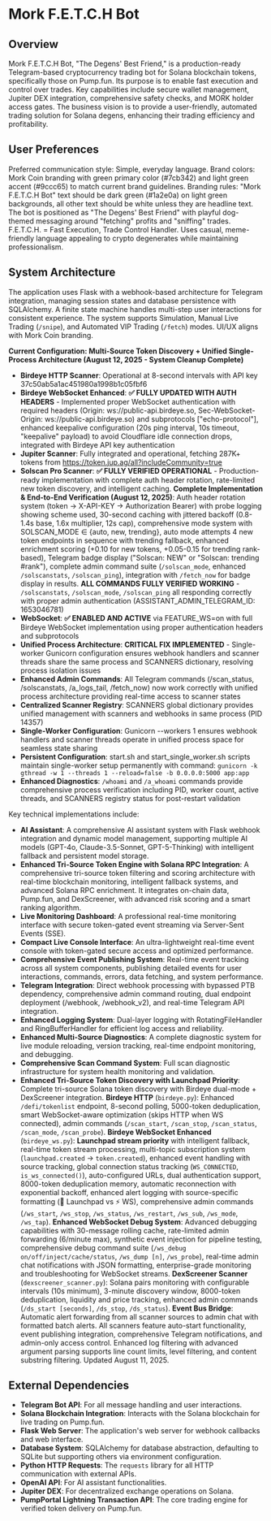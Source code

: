 # Mork F.E.T.C.H Bot

## Overview
Mork F.E.T.C.H Bot, "The Degens' Best Friend," is a production-ready Telegram-based cryptocurrency trading bot for Solana blockchain tokens, specifically those on Pump.fun. Its purpose is to enable fast execution and control over trades. Key capabilities include secure wallet management, Jupiter DEX integration, comprehensive safety checks, and MORK holder access gates. The business vision is to provide a user-friendly, automated trading solution for Solana degens, enhancing their trading efficiency and profitability.

## User Preferences
Preferred communication style: Simple, everyday language.
Brand colors: Mork Coin branding with green primary color (#7cb342) and light green accent (#9ccc65) to match current brand guidelines.
Branding rules: "Mork F.E.T.C.H Bot" text should be dark green (#1a2e0a) on light green backgrounds, all other text should be white unless they are headline text. The bot is positioned as "The Degens' Best Friend" with playful dog-themed messaging around "fetching" profits and "sniffing" trades. F.E.T.C.H. = Fast Execution, Trade Control Handler. Uses casual, meme-friendly language appealing to crypto degenerates while maintaining professionalism.

## System Architecture
The application uses Flask with a webhook-based architecture for Telegram integration, managing session states and database persistence with SQLAlchemy. A finite state machine handles multi-step user interactions for consistent experience. The system supports Simulation, Manual Live Trading (`/snipe`), and Automated VIP Trading (`/fetch`) modes. UI/UX aligns with Mork Coin branding.

**Current Configuration: Multi-Source Token Discovery + Unified Single-Process Architecture (August 12, 2025 - System Cleanup Complete)**
- **Birdeye HTTP Scanner**: Operational at 8-second intervals with API key 37c50ab5a1ac451980a1998b1c05fbf6
- **Birdeye WebSocket Enhanced**: **✅ FULLY UPDATED WITH AUTH HEADERS** - Implemented proper WebSocket authentication with required headers (Origin: ws://public-api.birdeye.so, Sec-WebSocket-Origin: ws://public-api.birdeye.so) and subprotocols ["echo-protocol"], enhanced keepalive configuration (20s ping interval, 10s timeout, "keepalive" payload) to avoid Cloudflare idle connection drops, integrated with Birdeye API key authentication
- **Jupiter Scanner**: Fully integrated and operational, fetching 287K+ tokens from https://token.jup.ag/all?includeCommunity=true
- **Solscan Pro Scanner**: **✅ FULLY VERIFIED OPERATIONAL** - Production-ready implementation with complete auth header rotation, rate-limited new token discovery, and intelligent caching. **Complete Implementation & End-to-End Verification (August 12, 2025)**: Auth header rotation system (token → X-API-KEY → Authorization Bearer) with probe logging showing scheme used, 30-second caching with jittered backoff (0.8-1.4s base, 1.6x multiplier, 12s cap), comprehensive mode system with SOLSCAN_MODE ∈ {auto, new, trending}, auto mode attempts 4 new token endpoints in sequence with trending fallback, enhanced enrichment scoring (+0.10 for new tokens, +0.05-0.15 for trending rank-based), Telegram badge display ("Solscan: NEW" or "Solscan: trending #rank"), complete admin command suite (`/solscan_mode`, enhanced `/solscanstats`, `/solscan_ping`), integration with `/fetch_now` for badge display in results. **ALL COMMANDS FULLY VERIFIED WORKING** - `/solscanstats`, `/solscan_mode`, `/solscan_ping` all responding correctly with proper admin authentication (ASSISTANT_ADMIN_TELEGRAM_ID: 1653046781)
- **WebSocket**: **✅ ENABLED AND ACTIVE** via FEATURE_WS=on with full Birdeye WebSocket implementation using proper authentication headers and subprotocols 
- **Unified Process Architecture**: **CRITICAL FIX IMPLEMENTED** - Single-worker Gunicorn configuration ensures webhook handlers and scanner threads share the same process and SCANNERS dictionary, resolving process isolation issues
- **Enhanced Admin Commands**: All Telegram commands (/scan_status, /solscanstats, /a_logs_tail, /fetch_now) now work correctly with unified process architecture providing real-time access to scanner states
- **Centralized Scanner Registry**: SCANNERS global dictionary provides unified management with scanners and webhooks in same process (PID 14357)
- **Single-Worker Configuration**: Gunicorn --workers 1 ensures webhook handlers and scanner threads operate in unified process space for seamless state sharing
- **Persistent Configuration**: start.sh and start_single_worker.sh scripts maintain single-worker setup permanently with command: `gunicorn -k gthread -w 1 --threads 1 --reload=false -b 0.0.0.0:5000 app:app`
- **Enhanced Diagnostics**: `/whoami` and `/a_whoami` commands provide comprehensive process verification including PID, worker count, active threads, and SCANNERS registry status for post-restart validation

Key technical implementations include:
- **AI Assistant**: A comprehensive AI assistant system with Flask webhook integration and dynamic model management, supporting multiple AI models (GPT-4o, Claude-3.5-Sonnet, GPT-5-Thinking) with intelligent fallback and persistent model storage.
- **Enhanced Tri-Source Token Engine with Solana RPC Integration**: A comprehensive tri-source token filtering and scoring architecture with real-time blockchain monitoring, intelligent fallback systems, and advanced Solana RPC enrichment. It integrates on-chain data, Pump.fun, and DexScreener, with advanced risk scoring and a smart ranking algorithm.
- **Live Monitoring Dashboard**: A professional real-time monitoring interface with secure token-gated event streaming via Server-Sent Events (SSE).
- **Compact Live Console Interface**: An ultra-lightweight real-time event console with token-gated secure access and optimized performance.
- **Comprehensive Event Publishing System**: Real-time event tracking across all system components, publishing detailed events for user interactions, commands, errors, data fetching, and system performance.
- **Telegram Integration**: Direct webhook processing with bypassed PTB dependency, comprehensive admin command routing, dual endpoint deployment (/webhook, /webhook_v2), and real-time Telegram API integration.
- **Enhanced Logging System**: Dual-layer logging with RotatingFileHandler and RingBufferHandler for efficient log access and reliability.
- **Enhanced Multi-Source Diagnostics**: A complete diagnostic system for live module reloading, version tracking, real-time endpoint monitoring, and debugging.
- **Comprehensive Scan Command System**: Full scan diagnostic infrastructure for system health monitoring and validation.
- **Enhanced Tri-Source Token Discovery with Launchpad Priority**: Complete tri-source Solana token discovery with Birdeye dual-mode + DexScreener integration. **Birdeye HTTP** (`birdeye.py`): Enhanced `/defi/tokenlist` endpoint, 8-second polling, 5000-token deduplication, smart WebSocket-aware optimization (skips HTTP when WS connected), admin commands (`/scan_start`, `/scan_stop`, `/scan_status`, `/scan_mode`, `/scan_probe`). **Birdeye WebSocket Enhanced** (`birdeye_ws.py`): **Launchpad stream priority** with intelligent fallback, real-time token stream processing, multi-topic subscription system (`launchpad.created` → `token.created`), enhanced event handling with source tracking, global connection status tracking (`WS_CONNECTED`, `is_ws_connected()`), auto-configured URLs, dual authentication support, 8000-token deduplication memory, automatic reconnection with exponential backoff, enhanced alert logging with source-specific formatting (🚀 Launchpad vs ⚡ WS), comprehensive admin commands (`/ws_start`, `/ws_stop`, `/ws_status`, `/ws_restart`, `/ws_sub`, `/ws_mode`, `/ws_tap`). **Enhanced WebSocket Debug System**: Advanced debugging capabilities with 30-message rolling cache, rate-limited admin forwarding (6/minute max), synthetic event injection for pipeline testing, comprehensive debug command suite (`/ws_debug on/off/inject/cache/status`, `/ws_dump [n]`, `/ws_probe`), real-time admin chat notifications with JSON formatting, enterprise-grade monitoring and troubleshooting for WebSocket streams. **DexScreener Scanner** (`dexscreener_scanner.py`): Solana pairs monitoring with configurable intervals (10s minimum), 3-minute discovery window, 8000-token deduplication, liquidity and price tracking, enhanced admin commands (`/ds_start [seconds]`, `/ds_stop`, `/ds_status`). **Event Bus Bridge**: Automatic alert forwarding from all scanner sources to admin chat with formatted batch alerts. All scanners feature auto-start functionality, event publishing integration, comprehensive Telegram notifications, and admin-only access control. Enhanced log filtering with advanced argument parsing supports line count limits, level filtering, and content substring filtering. Updated August 11, 2025.

## External Dependencies
- **Telegram Bot API**: For all message handling and user interactions.
- **Solana Blockchain Integration**: Interacts with the Solana blockchain for live trading on Pump.fun.
- **Flask Web Server**: The application's web server for webhook callbacks and web interface.
- **Database System**: SQLAlchemy for database abstraction, defaulting to SQLite but supporting others via environment configuration.
- **Python HTTP Requests**: The `requests` library for all HTTP communication with external APIs.
- **OpenAI API**: For AI assistant functionalities.
- **Jupiter DEX**: For decentralized exchange operations on Solana.
- **PumpPortal Lightning Transaction API**: The core trading engine for verified token delivery on Pump.fun.